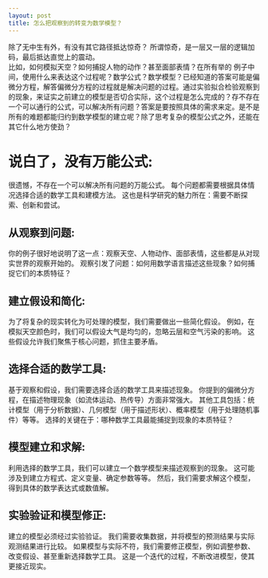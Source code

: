 ```yaml
---
layout: post
title: 怎么把观察到的转变为数学模型？
---
```

除了无中生有外，有没有其它路径抵达惊奇？
所谓惊奇，是一层又一层的逻辑加码，最后抵达直觉上的震动。  
比如，如何模拟天空？如何捕捉人物的动作？甚至面部表情？在所有举的
例子中间，使用什么来表达这个过程呢？数学公式？数学模型？已经知道的答案可能是偏微分方程，解答偏微分方程的过程就是解决问题的过程。通过实验拟合检验观察到的现象，来证实之前建立的模型是否切合实际，这个过程是怎么完成的？存不存在一个可以通行的公式，可以解决所有问题？答案是要按照具体的需求来定。是不是所有的难题都能归约到数学模型的建立呢？除了思考复杂的模型公式之外，还能在其它什么地方使劲？


# 说白了，没有万能公式:

很遗憾，不存在一个可以解决所有问题的万能公式。
每个问题都需要根据具体情况选择合适的数学工具和建模方法。
这也是科学研究的魅力所在：需要不断探索、创新和尝试。


## 从观察到问题:

你的例子很好地说明了这一点：观察天空、人物动作、面部表情，这些都是从对现实世界的观察开始的。
观察引发了问题：如何用数学语言描述这些现象？如何捕捉它们的本质特征？

## 建立假设和简化:

为了将复杂的现实转化为可处理的模型，我们需要做出一些简化假设。
例如，在模拟天空颜色时，我们可以假设大气是均匀的，忽略云层和空气污染的影响。
这些假设允许我们聚焦于核心问题，抓住主要矛盾。

## 选择合适的数学工具:

基于观察和假设，我们需要选择合适的数学工具来描述现象。
你提到的偏微分方程，在描述物理现象（如流体运动、热传导）方面非常强大。
其他工具包括：统计模型（用于分析数据）、几何模型（用于描述形状）、概率模型（用于处理随机事件）等等。
选择的关键在于：哪种数学工具最能捕捉到现象的本质特征？

## 模型建立和求解:

利用选择的数学工具，我们可以建立一个数学模型来描述观察到的现象。
这可能涉及到建立方程式、定义变量、确定参数等等。
然后，我们需要求解这个模型，得到具体的数学表达式或数值解。

## 实验验证和模型修正:

建立的模型必须经过实验验证。
我们需要收集数据，并将模型的预测结果与实际观测结果进行比较。
如果模型与实际不符，我们需要修正模型，例如调整参数、改变假设、甚至重新选择数学工具。
这是一个迭代的过程，不断改进模型，使其更接近现实。


